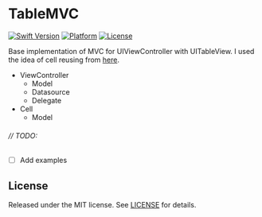 TableMVC
========

[![Swift Version](https://img.shields.io/badge/Swift-3.1-orange.svg)](https://developer.apple.com/swift)
[![Platform](https://img.shields.io/badge/platform-iOS-lightgrey.svg)](https://www.apple.com/ru/ios)
[![License](https://img.shields.io/badge/license-MIT-yellow.svg)](https://github.com/artFintch/TableMVC/blob/master/LICENSE)

Base implementation of MVC for UIViewController with UITableView.
I used the idea of cell reusing from [here](https://github.com/AliSoftware/Reusable).

* ViewController
  * Model
  * Datasource
  * Delegate
* Cell
  * Model

###### // TODO:
- [ ] Add examples

## License
Released under the MIT license. See [LICENSE](https://github.com/artFintch/TableMVC/blob/master/LICENSE) for details.
